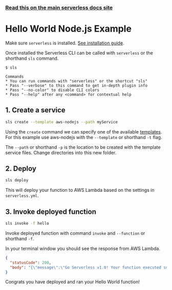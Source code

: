 <!--
title: Hello World Node.js Example
menuText: Node.js
description: Create a Node.js Hello World Lambda function
layout: Doc
-->

<!-- DOCS-SITE-LINK:START automatically generated  -->

### [Read this on the main serverless docs site](https://www.serverless.com/framework/docs/providers/aws/examples/hello-world/node/)

<!-- DOCS-SITE-LINK:END -->

# Hello World Node.js Example

Make sure `serverless` is installed. [See installation guide](https://www.serverless.com/framework/docs/getting-started).

Once installed the Serverless CLI can be called with `serverless` or the shorthand `sls` command.

```
$ sls

Commands
* You can run commands with "serverless" or the shortcut "sls"
* Pass "--verbose" to this command to get in-depth plugin info
* Pass "--no-color" to disable CLI colors
* Pass "--help" after any <command> for contextual help
```

## 1. Create a service

```bash
sls create --template aws-nodejs --path myService
```

Using the `create` command we can specify one of the available [templates](https://serverless.com/framework/docs/providers/aws/cli-reference/create#available-templates). For this example use aws-nodejs with the `--template` or shorthand `-t` flag.

The `--path` or shorthand `-p` is the location to be created with the template service files. Change directories into this new folder.

## 2. Deploy

```bash
sls deploy
```

This will deploy your function to AWS Lambda based on the settings in `serverless.yml`.

## 3. Invoke deployed function

```bash
sls invoke -f hello
```

Invoke deployed function with command `invoke` and `--function` or shorthand `-f`.

In your terminal window you should see the response from AWS Lambda.

```json
{
  "statusCode": 200,
  "body": "{\"message\":\"Go Serverless v1.0! Your function executed successfully!\",\"input\":{}}"
}
```

Congrats you have deployed and ran your Hello World function!
